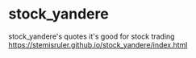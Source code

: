 # stock_yandere
stock_yandere's quotes
it's good for stock trading
https://stemisruler.github.io/stock_yandere/index.html
